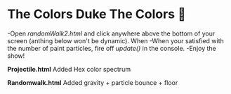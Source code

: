 # The Colors Duke The Colors :dog:

-Open *randomWalk2.html* and click anywhere above the bottom of your screen (anthing below won't be dynamic). When 
-When your satisfied with the number of paint particles, fire off *update()* in the console.
-Enjoy the show! 
 
**Projectile.html**
Added Hex color spectrum

**Randomwalk.html**
Added gravity + particle bounce + floor 



